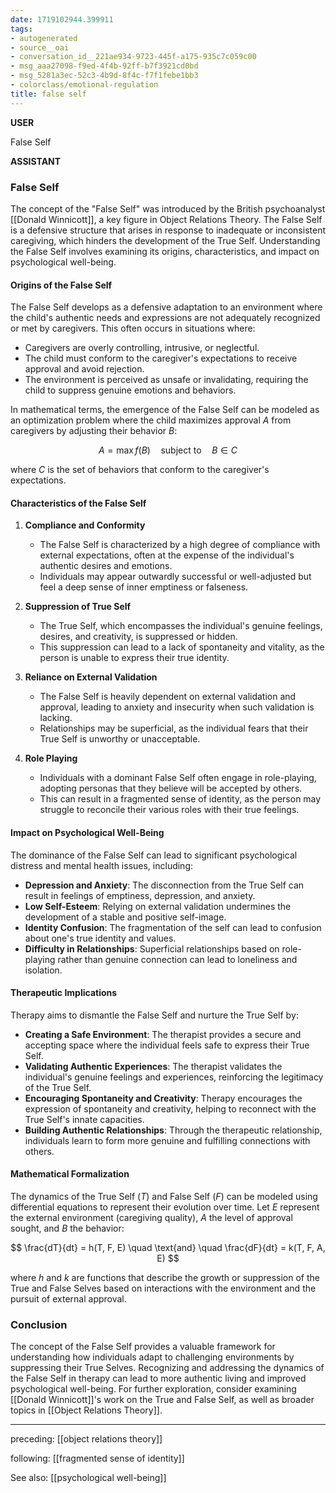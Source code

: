 ```yaml
---
date: 1719102944.399911
tags:
- autogenerated
- source__oai
- conversation_id__221ae934-9723-445f-a175-935c7c059c00
- msg_aaa27098-f9ed-4f4b-92ff-b7f3921cd0bd
- msg_5281a3ec-52c3-4b9d-8f4c-f7f1febe1bb3
- colorclass/emotional-regulation
title: false self
---
```


**USER**

False Self


**ASSISTANT**

### False Self

The concept of the "False Self" was introduced by the British psychoanalyst [[Donald Winnicott]], a key figure in Object Relations Theory. The False Self is a defensive structure that arises in response to inadequate or inconsistent caregiving, which hinders the development of the True Self. Understanding the False Self involves examining its origins, characteristics, and impact on psychological well-being.

#### Origins of the False Self

The False Self develops as a defensive adaptation to an environment where the child's authentic needs and expressions are not adequately recognized or met by caregivers. This often occurs in situations where:
- Caregivers are overly controlling, intrusive, or neglectful.
- The child must conform to the caregiver's expectations to receive approval and avoid rejection.
- The environment is perceived as unsafe or invalidating, requiring the child to suppress genuine emotions and behaviors.

In mathematical terms, the emergence of the False Self can be modeled as an optimization problem where the child maximizes approval $A$ from caregivers by adjusting their behavior $B$:

$$
A = \max f(B) \quad \text{subject to} \quad B \in C
$$

where $C$ is the set of behaviors that conform to the caregiver's expectations.

#### Characteristics of the False Self

1. **Compliance and Conformity**
   - The False Self is characterized by a high degree of compliance with external expectations, often at the expense of the individual's authentic desires and emotions.
   - Individuals may appear outwardly successful or well-adjusted but feel a deep sense of inner emptiness or falseness.

2. **Suppression of True Self**
   - The True Self, which encompasses the individual's genuine feelings, desires, and creativity, is suppressed or hidden.
   - This suppression can lead to a lack of spontaneity and vitality, as the person is unable to express their true identity.

3. **Reliance on External Validation**
   - The False Self is heavily dependent on external validation and approval, leading to anxiety and insecurity when such validation is lacking.
   - Relationships may be superficial, as the individual fears that their True Self is unworthy or unacceptable.

4. **Role Playing**
   - Individuals with a dominant False Self often engage in role-playing, adopting personas that they believe will be accepted by others.
   - This can result in a fragmented sense of identity, as the person may struggle to reconcile their various roles with their true feelings.

#### Impact on Psychological Well-Being

The dominance of the False Self can lead to significant psychological distress and mental health issues, including:
- **Depression and Anxiety**: The disconnection from the True Self can result in feelings of emptiness, depression, and anxiety.
- **Low Self-Esteem**: Relying on external validation undermines the development of a stable and positive self-image.
- **Identity Confusion**: The fragmentation of the self can lead to confusion about one's true identity and values.
- **Difficulty in Relationships**: Superficial relationships based on role-playing rather than genuine connection can lead to loneliness and isolation.

#### Therapeutic Implications

Therapy aims to dismantle the False Self and nurture the True Self by:
- **Creating a Safe Environment**: The therapist provides a secure and accepting space where the individual feels safe to express their True Self.
- **Validating Authentic Experiences**: The therapist validates the individual's genuine feelings and experiences, reinforcing the legitimacy of the True Self.
- **Encouraging Spontaneity and Creativity**: Therapy encourages the expression of spontaneity and creativity, helping to reconnect with the True Self's innate capacities.
- **Building Authentic Relationships**: Through the therapeutic relationship, individuals learn to form more genuine and fulfilling connections with others.

#### Mathematical Formalization

The dynamics of the True Self ($T$) and False Self ($F$) can be modeled using differential equations to represent their evolution over time. Let $E$ represent the external environment (caregiving quality), $A$ the level of approval sought, and $B$ the behavior:

$$
\frac{dT}{dt} = h(T, F, E) \quad \text{and} \quad \frac{dF}{dt} = k(T, F, A, E)
$$

where $h$ and $k$ are functions that describe the growth or suppression of the True and False Selves based on interactions with the environment and the pursuit of external approval.

### Conclusion

The concept of the False Self provides a valuable framework for understanding how individuals adapt to challenging environments by suppressing their True Selves. Recognizing and addressing the dynamics of the False Self in therapy can lead to more authentic living and improved psychological well-being. For further exploration, consider examining [[Donald Winnicott]]'s work on the True and False Self, as well as broader topics in [[Object Relations Theory]].


---

preceding: [[object relations theory]]  


following: [[fragmented sense of identity]]

See also: [[psychological well-being]]